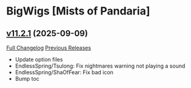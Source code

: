 # BigWigs [Mists of Pandaria]

## [v11.2.1](https://github.com/BigWigsMods/BigWigs_MistsOfPandaria/tree/v11.2.1) (2025-09-09)
[Full Changelog](https://github.com/BigWigsMods/BigWigs_MistsOfPandaria/compare/v11.2.0...v11.2.1) [Previous Releases](https://github.com/BigWigsMods/BigWigs_MistsOfPandaria/releases)

- Update option files  
- EndlessSpring/Tsulong: Fix nightmares warning not playing a sound  
- EndlessSpring/ShaOfFear: Fix bad icon  
- Bump toc  
